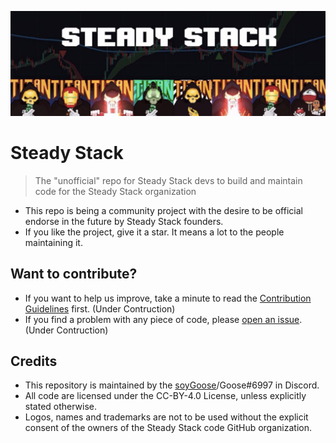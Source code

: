 ![Logo](brand-and-design/logo-resources/logo.png)

# Steady Stack

> The "unofficial" repo for Steady Stack devs to build and maintain code for the Steady Stack organization


* This repo is being a community project with the desire to be official endorse in the future by Steady Stack founders. 
* If you like the project, give it a star. It means a lot to the people maintaining it.

## Want to contribute?

* If you want to help us improve, take a minute to read the [Contribution Guidelines](/CONTRIBUTING.md) first. (Under Contruction)
* If you find a problem with any piece of code, please [open an issue](https://github.com/30-seconds/steady-stack/issues/new). (Under Contruction)


## Credits

* This repository is maintained by the [soyGoose](https://github.com/soygoose)/Goose#6997 in Discord.
* All code are licensed under the CC-BY-4.0 License, unless explicitly stated otherwise.
* Logos, names and trademarks are not to be used without the explicit consent of the owners of the Steady Stack code GitHub organization.

